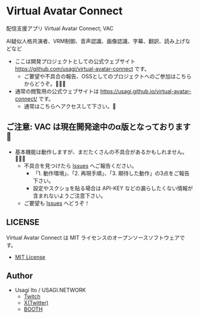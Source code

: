 # Virtual Avatar Connect

配信支援アプリ Virtual Avatar Connect; VAC

AI疑似人格共演者、VRM制御、音声認識、画像認識、字幕、翻訳、読み上げなどなど

- ここは開発プロジェクトとしての公式ウェブサイト <https://github.com/usagi/virtual-avatar-connect> です。
  - ご要望や不具合の報告、OSSとしてのプロジェクトへのご参加はこちらからどうぞ。🙇🏼‍♀️
- 通常の閲覧用の公式ウェブサイトは <https://usagi.github.io/virtual-avatar-connect/> です。
  - 通常はこちらへアクセスして下さい。🙏

## ご注意: VAC は現在開発途中のα版となっております🙏

- 基本機能は動作しますが、まだたくさんの不具合があるかもしれません。🙇🏼‍♀️
  - 不具合を見つけたら [Issues] へご報告ください。
    - 「1. 動作環境」、「2. 再現手順」、「3. 期待した動作」の3点をご報告下さい。
    - 設定やスクショを貼る場合は API-KEY などの漏らしたくない情報が含まれないようご注意下さい。
  - ご要望も [Issues] へどうぞ！

[Issues]:https://github.com/usagi/virtual-avatar-connect/issues

## LICENSE

Virtual Avatar Connect は MIT ライセンスのオープンソースソフトウェアです。

- [MIT License](LICENSE)

## Author

- Usagi Ito / USAGI.NETWORK
  - [Twitch](https://www.twitch.tv/usaginetwork)
  - [X(Twitter)](https://twitter.com/usagi_network)
  - [BOOTH](https://usagi-network.booth.pm/)
